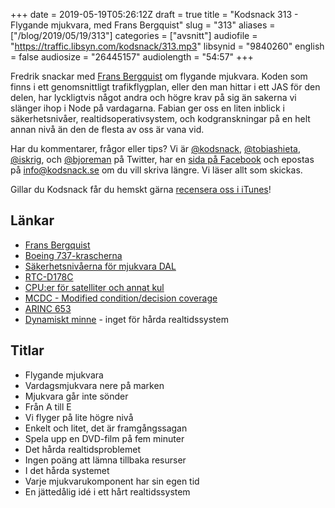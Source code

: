 +++
date = 2019-05-19T05:26:12Z
draft = true
title = "Kodsnack 313 - Flygande mjukvara, med Frans Bergquist"
slug = "313"
aliases = ["/blog/2019/05/19/313"]
categories = ["avsnitt"]
audiofile = "https://traffic.libsyn.com/kodsnack/313.mp3"
libsynid = "9840260"
english = false
audiosize = "26445157"
audiolength = "54:57"
+++

Fredrik snackar med [Frans Bergquist](https://twitter.com/fransbergquist) om flygande mjukvara. Koden som finns i ett genomsnittligt trafikflygplan, eller den man hittar i ett JAS för den delen, har lyckligtvis något andra och högre krav på sig än sakerna vi slänger ihop i Node på vardagarna. Fabian ger oss en liten inblick i säkerhetsnivåer, realtidsoperativsystem, och kodgranskningar på en helt annan nivå än den de flesta av oss är vana vid.

Har du kommentarer, frågor eller tips? Vi är [@kodsnack](https://www.twitter.com/kodsnack), [@tobiashieta](https://www.twitter.com/tobiashieta), [@iskrig](https://www.twitter.com/iskrig), och [@bjoreman](https://www.twitter.com/bjoreman) på Twitter, har en [sida på Facebook](https://www.facebook.com/kodsnack) och epostas på [info@kodsnack.se](mailto:info@kodsnack.se) om du vill skriva längre. Vi läser allt som skickas.

Gillar du Kodsnack får du hemskt gärna [recensera oss i iTunes](http://itunes.apple.com/se/podcast/kodsnack/id561631498?l=en)!

## Länkar ##
* [Frans Bergquist](https://twitter.com/fransbergquist)
* [Boeing 737-krascherna](https://en.wikipedia.org/wiki/Boeing_737_MAX_groundings)
* [Säkerhetsnivåerna för mjukvara DAL](https://en.wikipedia.org/wiki/DO-178C#Software_level)
* [RTC-D178C](https://en.wikipedia.org/wiki/DO-178C)
* [CPU:er för satelliter och annat kul](http://www.cpushack.com/space-craft-cpu.html)
* [MCDC - Modified condition/decision coverage](https://en.wikipedia.org/wiki/Modified_condition/decision_coverage)
* [ARINC 653](https://en.wikipedia.org/wiki/ARINC_653)
* [Dynamiskt minne](https://en.wikipedia.org/wiki/Memory_management#Dynamic_memory_allocation) - inget för hårda realtidssystem

## Titlar ##
* Flygande mjukvara
* Vardagsmjukvara nere på marken
* Mjukvara går inte sönder
* Från A till E
* Vi flyger på lite högre nivå
* Enkelt och litet, det är framgångssagan
* Spela upp en DVD-film på fem minuter
* Det hårda realtidsproblemet
* Ingen poäng att lämna tillbaka resurser
* I det hårda systemet
* Varje mjukvarukomponent har sin egen tid
* En jättedålig idé i ett hårt realtidssystem